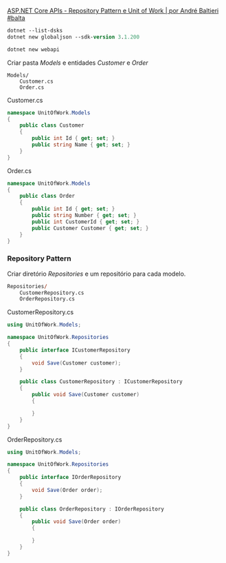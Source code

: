 
[ASP.NET Core APIs - Repository Pattern e Unit of Work | por André Baltieri #balta](https://www.youtube.com/watch?v=HdsRpSK4PUg)

```ps
dotnet --list-dsks
dotnet new globaljson --sdk-version 3.1.200

dotnet new webapi
```

Criar pasta *Models* e entidades *Customer* e *Order*

```
Models/
    Customer.cs
    Order.cs
```

Customer.cs
```c#
namespace UnitOfWork.Models
{
    public class Customer
    {
        public int Id { get; set; }
        public string Name { get; set; }
    }
}
```

Order.cs
```c#
namespace UnitOfWork.Models
{
    public class Order
    {
        public int Id { get; set; }
        public string Number { get; set; }
        public int CustomerId { get; set; }
        public Customer Customer { get; set; }
    }
}
```

### Repository Pattern

Criar diretório *Repositories* e um repositório para cada modelo.

```ps
Repositories/
    CustomerRepository.cs
    OrderRepository.cs
```

CustomerRepository.cs
```c#
using UnitOfWork.Models;

namespace UnitOfWork.Repositories
{
    public interface ICustomerRepository
    {
        void Save(Customer customer);
    }

    public class CustomerRepository : ICustomerRepository
    {
        public void Save(Customer customer)
        {

        }
    }
}
```

OrderRepository.cs
```c#
using UnitOfWork.Models;

namespace UnitOfWork.Repositories
{
    public interface IOrderRepository
    {
        void Save(Order order);
    }

    public class OrderRepository : IOrderRepository
    {
        public void Save(Order order)
        {

        }
    }
}
```












